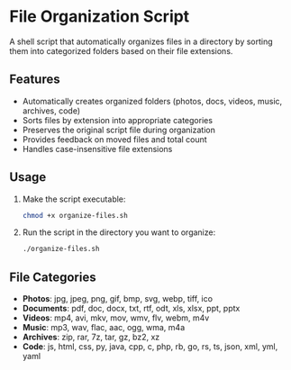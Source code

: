 # File Organization Script

A shell script that automatically organizes files in a directory by sorting them into categorized folders based on their file extensions.

## Features

- Automatically creates organized folders (photos, docs, videos, music, archives, code)
- Sorts files by extension into appropriate categories
- Preserves the original script file during organization
- Provides feedback on moved files and total count
- Handles case-insensitive file extensions

## Usage

1. Make the script executable:
   ```bash
   chmod +x organize-files.sh
   ```

2. Run the script in the directory you want to organize:
   ```bash
   ./organize-files.sh
   ```

## File Categories

- **Photos**: jpg, jpeg, png, gif, bmp, svg, webp, tiff, ico
- **Documents**: pdf, doc, docx, txt, rtf, odt, xls, xlsx, ppt, pptx
- **Videos**: mp4, avi, mkv, mov, wmv, flv, webm, m4v
- **Music**: mp3, wav, flac, aac, ogg, wma, m4a
- **Archives**: zip, rar, 7z, tar, gz, bz2, xz
- **Code**: js, html, css, py, java, cpp, c, php, rb, go, rs, ts, json, xml, yml, yaml